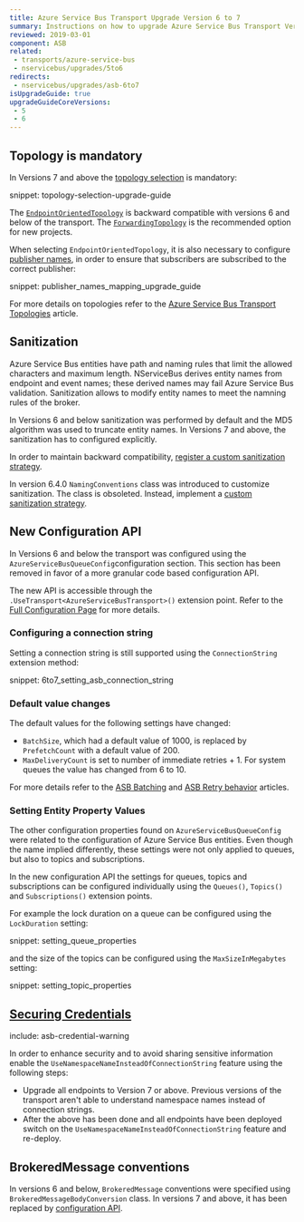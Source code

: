 ```yaml
---
title: Azure Service Bus Transport Upgrade Version 6 to 7
summary: Instructions on how to upgrade Azure Service Bus Transport Version 6 to 7.
reviewed: 2019-03-01
component: ASB
related:
 - transports/azure-service-bus
 - nservicebus/upgrades/5to6
redirects:
 - nservicebus/upgrades/asb-6to7
isUpgradeGuide: true
upgradeGuideCoreVersions:
 - 5
 - 6
---
```



## Topology is mandatory

In Versions 7 and above the [topology selection](/transports/azure-service-bus/legacy/topologies.md) is mandatory:

snippet: topology-selection-upgrade-guide

The [`EndpointOrientedTopology`](/transports/azure-service-bus/legacy/topologies.md#versions-7-and-above-endpoint-oriented-topology) is backward compatible with versions 6 and below of the transport. The [`ForwardingTopology`](/transports/azure-service-bus/legacy/topologies.md#versions-7-and-above-forwarding-topology) is the recommended option for new projects.

When selecting `EndpointOrientedTopology`, it is also necessary to configure [publisher names](/transports/azure-service-bus/legacy/publisher-names-configuration.md), in order to ensure that subscribers are subscribed to the correct publisher:

snippet: publisher_names_mapping_upgrade_guide

For more details on topologies refer to the [Azure Service Bus Transport Topologies](/transports/azure-service-bus/legacy/topologies.md) article.


## Sanitization

Azure Service Bus entities have path and naming rules that limit the allowed characters and maximum length.  NServiceBus derives entity names from endpoint and event names; these derived names may fail Azure Service Bus validation. Sanitization allows to modify entity names to meet the namning rules of the broker.

In Versions 6 and below sanitization was performed by default and the MD5 algorithm was used to truncate entity names. In Versions 7 and above, the sanitization has to configured explicitly.

In order to maintain backward compatibility, [register a custom sanitization strategy](/transports/azure-service-bus/legacy/sanitization.md#automated-sanitization-backward-compatibility-with-versions-6-and-below).

In version 6.4.0 `NamingConventions` class was introduced to customize sanitization. The class is obsoleted. Instead, implement a [custom sanitization strategy](/transports/azure-service-bus/legacy/sanitization.md#sanitization).


## New Configuration API

In Versions 6 and below the transport was configured using the `AzureServiceBusQueueConfig`configuration section. This section has been removed in favor of a more granular code based configuration API.

The new API is accessible through the `.UseTransport<AzureServiceBusTransport>()` extension point. Refer to the [Full Configuration Page](/transports/azure-service-bus/legacy/configuration/full.md) for more details.


### Configuring a connection string

Setting a connection string is still supported using the `ConnectionString` extension method:

snippet: 6to7_setting_asb_connection_string


### Default value changes

The default values for the following settings have changed:

 * `BatchSize`, which had a default value of 1000, is replaced by `PrefetchCount` with a default value of 200. 
 * `MaxDeliveryCount` is set to number of immediate retries + 1. For system queues the value has changed from 6 to 10.

For more details refer to the [ASB Batching](/transports/azure-service-bus/legacy/batching.md) and [ASB Retry behavior](/transports/azure-service-bus/legacy/retries.md) articles. 

### Setting Entity Property Values

The other configuration properties found on `AzureServiceBusQueueConfig` were related to the configuration of Azure Service Bus entities. Even though the name implied differently, these settings were not only applied to queues, but also to topics and subscriptions.

In the new configuration API the settings for queues, topics and subscriptions can be configured individually using the `Queues()`, `Topics()` and `Subscriptions()` extension points.

For example the lock duration on a queue can be configured using the `LockDuration` setting:

snippet: setting_queue_properties

and the size of the topics can be configured using the `MaxSizeInMegabytes` setting:

snippet: setting_topic_properties


## [Securing Credentials](/transports/azure-service-bus/legacy/securing-connection-strings.md)

include: asb-credential-warning

In order to enhance security and to avoid sharing sensitive information enable the `UseNamespaceNameInsteadOfConnectionString` feature using the following steps:

 * Upgrade all endpoints to Version 7 or above. Previous versions of the transport aren't able to understand namespace names instead of connection strings.
 * After the above has been done and all endpoints have been deployed switch on the `UseNamespaceNameInsteadOfConnectionString` feature and re-deploy.


## BrokeredMessage conventions

In versions 6 and below, `BrokeredMessage` conventions were specified using `BrokeredMessageBodyConversion` class. In versions 7 and above, it has been replaced by [configuration API](/transports/azure-service-bus/legacy/brokered-message-creation.md).
